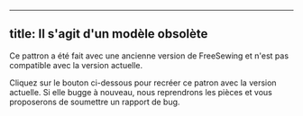 ***

## title: Il s'agit d'un modèle obsolète

Ce pattron a été fait avec une ancienne version de FreeSewing et n'est pas compatible avec la version actuelle.

Cliquez sur le bouton ci-dessous pour recréer ce patron avec la version actuelle. Si elle bugge à nouveau, nous reprendrons les pièces et vous proposerons de soumettre un rapport de bug.
